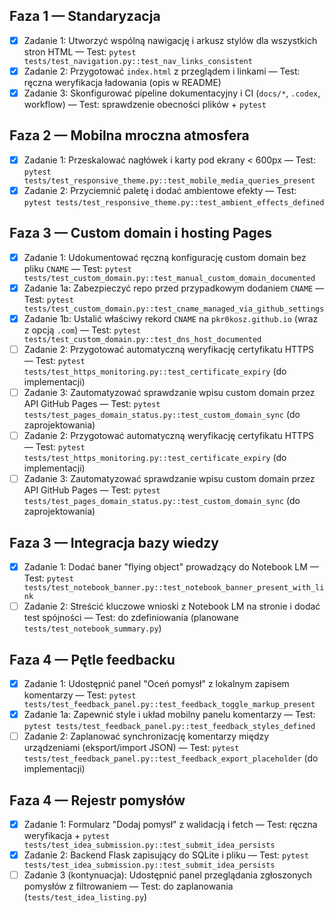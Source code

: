 ## Faza 1 — Standaryzacja
- [x] Zadanie 1: Utworzyć wspólną nawigację i arkusz stylów dla wszystkich stron HTML — Test: `pytest tests/test_navigation.py::test_nav_links_consistent`
- [x] Zadanie 2: Przygotować `index.html` z przeglądem i linkami — Test: ręczna weryfikacja ładowania (opis w README)
- [x] Zadanie 3: Skonfigurować pipeline dokumentacyjny i CI (`docs/*`, `.codex`, workflow) — Test: sprawdzenie obecności plików + `pytest`

## Faza 2 — Mobilna mroczna atmosfera
- [x] Zadanie 1: Przeskalować nagłówek i karty pod ekrany < 600px — Test: `pytest tests/test_responsive_theme.py::test_mobile_media_queries_present`
- [x] Zadanie 2: Przyciemnić paletę i dodać ambientowe efekty — Test: `pytest tests/test_responsive_theme.py::test_ambient_effects_defined`

## Faza 3 — Custom domain i hosting Pages
- [x] Zadanie 1: Udokumentować ręczną konfigurację custom domain bez pliku `CNAME` — Test: `pytest tests/test_custom_domain.py::test_manual_custom_domain_documented`
- [x] Zadanie 1a: Zabezpieczyć repo przed przypadkowym dodaniem `CNAME` — Test: `pytest tests/test_custom_domain.py::test_cname_managed_via_github_settings`
- [x] Zadanie 1b: Ustalić właściwy rekord `CNAME` na `pkr0kosz.github.io` (wraz z opcją `.com`) — Test: `pytest tests/test_custom_domain.py::test_dns_host_documented`
- [ ] Zadanie 2: Przygotować automatyczną weryfikację certyfikatu HTTPS — Test: `pytest tests/test_https_monitoring.py::test_certificate_expiry` (do implementacji)
- [ ] Zadanie 3: Zautomatyzować sprawdzanie wpisu custom domain przez API GitHub Pages — Test: `pytest tests/test_pages_domain_status.py::test_custom_domain_sync` (do zaprojektowania)
- [ ] Zadanie 2: Przygotować automatyczną weryfikację certyfikatu HTTPS — Test: `pytest tests/test_https_monitoring.py::test_certificate_expiry` (do implementacji)
- [ ] Zadanie 3: Zautomatyzować sprawdzanie wpisu custom domain przez API GitHub Pages — Test: `pytest tests/test_pages_domain_status.py::test_custom_domain_sync` (do zaprojektowania)
## Faza 3 — Integracja bazy wiedzy
- [x] Zadanie 1: Dodać baner "flying object" prowadzący do Notebook LM — Test: `pytest tests/test_notebook_banner.py::test_notebook_banner_present_with_link`
- [ ] Zadanie 2: Streścić kluczowe wnioski z Notebook LM na stronie i dodać test spójności — Test: do zdefiniowania (planowane `tests/test_notebook_summary.py`)

## Faza 4 — Pętle feedbacku
- [x] Zadanie 1: Udostępnić panel "Oceń pomysł" z lokalnym zapisem komentarzy — Test: `pytest tests/test_feedback_panel.py::test_feedback_toggle_markup_present`
- [x] Zadanie 1a: Zapewnić style i układ mobilny panelu komentarzy — Test: `pytest tests/test_feedback_panel.py::test_feedback_styles_defined`
- [ ] Zadanie 2: Zaplanować synchronizację komentarzy między urządzeniami (eksport/import JSON) — Test: `pytest tests/test_feedback_panel.py::test_feedback_export_placeholder` (do implementacji)
## Faza 4 — Rejestr pomysłów
- [x] Zadanie 1: Formularz "Dodaj pomysł" z walidacją i fetch — Test: ręczna weryfikacja + `pytest tests/test_idea_submission.py::test_submit_idea_persists`
- [x] Zadanie 2: Backend Flask zapisujący do SQLite i pliku — Test: `pytest tests/test_idea_submission.py::test_submit_idea_persists`
- [ ] Zadanie 3 (kontynuacja): Udostępnić panel przeglądania zgłoszonych pomysłów z filtrowaniem — Test: do zaplanowania (`tests/test_idea_listing.py`)
